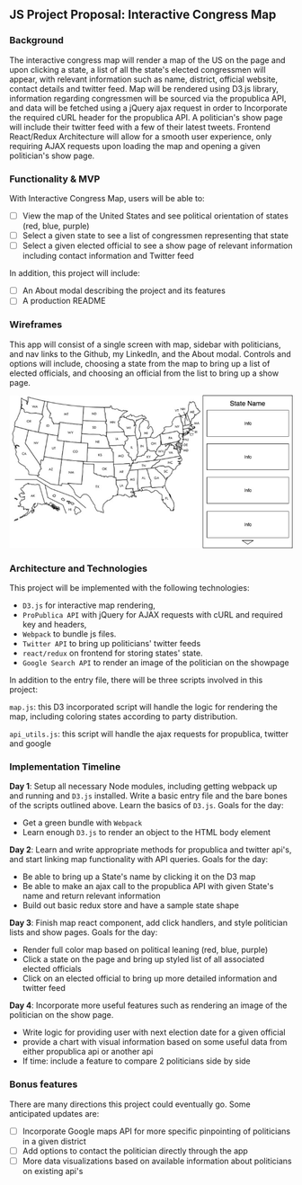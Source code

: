 ## JS Project Proposal: Interactive Congress Map

### Background

The interactive congress map will render a map of the US on the page and upon clicking a state, a list of all the state's elected congressmen will appear, with relevant information such as name, district, official website, contact details and twitter feed. Map will be rendered using D3.js library, information regarding congressmen will be sourced via the propublica API, and data will be fetched using a jQuery ajax request in order to Incorporate the required cURL header for the propublica API. A politician's show page will include their twitter feed with a few of their latest tweets. Frontend React/Redux Architecture will allow for a smooth user experience, only requiring AJAX requests upon loading the map and opening a given politician's show page.

### Functionality & MVP  

With Interactive Congress Map, users will be able to:

- [ ] View the map of the United States and see political orientation of states (red, blue, purple)
- [ ] Select a given state to see a list of congressmen representing that state
- [ ] Select a given elected official to see a show page of relevant information including contact information and Twitter feed

In addition, this project will include:

- [ ] An About modal describing the project and its features
- [ ] A production README

### Wireframes

This app will consist of a single screen with map, sidebar with politicians, and nav links to the Github, my LinkedIn, and the About modal. Controls and options will include, choosing a state from the map to bring up a list of elected officials, and choosing an official from the list to bring up a show page.

![wireframes](./Interactive_congress_map.jpg)

### Architecture and Technologies

This project will be implemented with the following technologies:

- `D3.js` for interactive map rendering,
- `ProPublica API` with jQuery for AJAX requests with cURL and required key and headers,
- `Webpack` to bundle js files.
- `Twitter API` to bring up politicians' twitter feeds
- `react/redux` on frontend for storing states' state.
- `Google Search API` to render an image of the politician on the showpage

In addition to the entry file, there will be three scripts involved in this project:

`map.js`: this D3 incorporated script will handle the logic for rendering the map, including coloring states according to party distribution.

`api_utils.js`: this script will handle the ajax requests for propublica, twitter and google

### Implementation Timeline

**Day 1**: Setup all necessary Node modules, including getting webpack up and running and `D3.js` installed. Write a basic entry file and the bare bones of the scripts outlined above.  Learn the basics of `D3.js`. Goals for the day:

- Get a green bundle with `Webpack`
- Learn enough `D3.js` to render an object to the HTML body element

**Day 2**: Learn and write appropriate methods for propublica and twitter api's, and start linking map functionality with API queries. Goals for the day:

- Be able to bring up a State's name by clicking it on the D3 map
- Be able to make an ajax call to the propublica API with given State's name and return relevant information
- Build out basic redux store and have a sample state shape

**Day 3**: Finish map react component, add click handlers, and style politician lists and show pages. Goals for the day:

- Render full color map based on political leaning (red, blue, purple)
- Click a state on the page and bring up styled list of all associated elected officials
- Click on an elected official to bring up more detailed information and twitter feed


**Day 4**: Incorporate more useful features such as rendering an image of the politician on the show page.

- Write logic for providing user with next election date for a given official
- provide a chart with visual information based on some useful data from either propublica api or another api
- If time: include a feature to compare 2 politicians side by side


### Bonus features

There are many directions this project could eventually go.  Some anticipated updates are:

- [ ] Incorporate Google maps API for more specific pinpointing of politicians in a given district
- [ ] Add options to contact the politician directly through the app
- [ ] More data visualizations based on available information about politicians on existing api's
